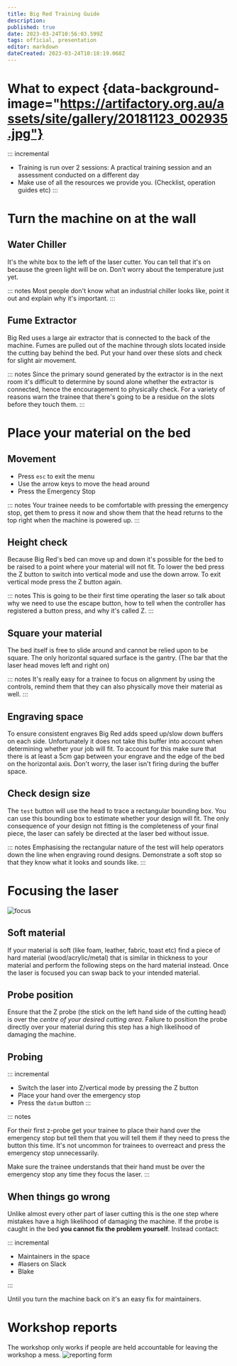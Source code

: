 ```yaml
---
title: Big Red Training Guide
description: 
published: true
date: 2023-03-24T10:56:03.599Z
tags: official, presentation
editor: markdown
dateCreated: 2023-03-24T10:18:19.068Z
---
```


# What to expect {data-background-image="https://artifactory.org.au/assets/site/gallery/20181123_002935.jpg"}

::: incremental
* Training is run over 2 sessions: A practical training session and an assessment conducted on a different day
* Make use of all the resources we provide you. (Checklist, operation guides etc)
:::
# Turn the machine on at the wall

## Water Chiller

It's the white box to the left of the laser cutter. You can tell that it's on because the green light will be on. Don't worry about the temperature just yet.

::: notes
Most people don't know what an industrial chiller looks like, point it out and explain why it's important.
:::

## Fume Extractor

Big Red uses a large air extractor that is connected to the back of the machine. Fumes are pulled out of the machine through slots located inside the cutting bay behind the bed. Put your hand over these slots and check for slight air movement.

::: notes
Since the primary sound generated by the extractor is in the next room it's difficult to determine by sound alone whether the extractor is connected, hence the encouragement to physically check. For a variety of reasons warn the trainee that there's going to be a residue on the slots before they touch them.
:::

# Place your material on the bed

## Movement

* Press `esc` to exit the menu
* Use the arrow keys to move the head around
* Press the Emergency Stop

::: notes
Your trainee needs to be comfortable with pressing the emergency stop, get them to press it now and show them that the head returns to the top right when the machine is powered up.
:::

## Height check

Because Big Red's bed can move up and down it's possible for the bed to be raised to a point where your material will not fit. To lower the bed press the Z button to switch into vertical mode and use the down arrow. To exit vertical mode press the Z button again.

::: notes
This is going to be their first time operating the laser so talk about why we need to use the escape button, how to tell when the controller has registered a button press, and why it's called Z.
:::

## Square your material

The bed itself is free to slide around and cannot be relied upon to be square. The only horizontal squared surface is the gantry. (The bar that the laser head moves left and right on)

::: notes
It's really easy for a trainee to focus on alignment by using the controls, remind them that they can also physically move their material as well.
:::

## Engraving space

To ensure consistent engraves Big Red adds speed up/slow down buffers on each side. Unfortunately it does not take this buffer into account when determining whether your job will fit. To account for this make sure that there is at least a 5cm gap between your engrave and the edge of the bed on the horizontal axis. Don't worry, the laser isn't firing during the buffer space.

## Check design size

The `test` button will use the head to trace a rectangular bounding box. You can use this bounding box to estimate whether your design will fit. The only consequence of your design not fitting is the completeness of your final piece, the laser can safely be directed at the laser bed without issue.

::: notes
Emphasising the rectangular nature of the test will help operators down the line when engraving round designs. Demonstrate a soft stop so that they know what it looks and sounds like.
:::

# Focusing the laser

![focus](https://mellowpine.com/wp-content/uploads/2022/04/Laser-712px-1.jpg)

## Soft material

If your material is soft (like foam, leather, fabric, toast etc) find a piece of hard material (wood/acrylic/metal) that is similar in thickness to your material and perform the following steps on the hard material instead. Once the laser is focused you can swap back to your intended material.

## Probe position

Ensure that the Z probe (the stick on the left hand side of the cutting head) is over the *centre of your desired cutting area*. Failure to position the probe directly over your material during this step has a high likelihood of damaging the machine.

## Probing

::: incremental
* Switch the laser into Z/vertical mode by pressing the Z button
* Place your hand over the emergency stop
* Press the `datum` button
:::

::: notes

For their first z-probe get your trainee to place their hand over the emergency stop but tell them that you will tell them if they need to press the button this time. It's not uncommon for trainees to overreact and press the emergency stop unnecessarily.

Make sure the trainee understands that their hand must be over the emergency stop any time they focus the laser.
:::

## When things go wrong

Unlike almost every other part of laser cutting this is the one step where mistakes have a high likelihood of damaging the machine. If the probe is caught in the bed **you cannot fix the problem yourself**. Instead contact:

::: incremental
* Maintainers in the space
* #lasers on Slack
* Blake

:::

Until you turn the machine back on it's an easy fix for maintainers.

# Workshop reports

The workshop only works if people are held accountable for leaving the workshop a mess.
![reporting form](https://perart.io/workshopreport/qr-code)